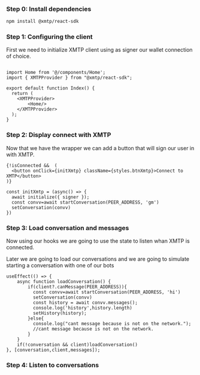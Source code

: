 ### Step 0: Install dependencies

```bash
npm install @xmtp/react-sdk
```

### Step 1: Configuring the client

First we need to initialize XMTP client using as signer our wallet connection of choice.


```tsx

import Home from '@/components/Home';
import { XMTPProvider } from "@xmtp/react-sdk";

export default function Index() {
  return (
    <XMTPProvider>
        <Home/>
    </XMTPProvider>
  );
}
```

### Step 2: Display connect with XMTP

Now that we have the wrapper we can add a button that will sign our user in with XMTP.

```tsx
{!isConnected &&  (
  <button onClick={initXmtp} className={styles.btnXmtp}>Connect to XMTP</button>
)}
```
```tsx
const initXmtp = (async() => {
  await initialize({ signer });
  const convv=await startConversation(PEER_ADDRESS, 'gm')
  setConversation(convv)
})
```

### Step 3: Load conversation and messages

Now using our hooks we are going to use the state to listen whan XMTP is connected.

Later we are going to load our conversations and we are going to simulate starting a conversation with one of our bots

```tsx
useEffect(() => {
    async function loadConversation() {
        if(client?.canMessage(PEER_ADDRESS)){
          const convv=await startConversation(PEER_ADDRESS, 'hi')
          setConversation(convv)
          const history = await convv.messages();
          console.log('history',history.length)
          setHistory(history);
        }else{
          console.log("cant message because is not on the network.");
          //cant message because is not on the network.
        }
    }
    if(!conversation && client)loadConversation()
}, [conversation,client,messages]);
```

### Step 4: Listen to conversations